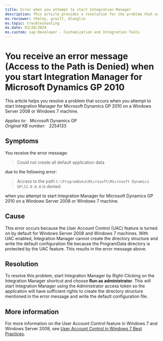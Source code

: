 ```yaml
---
title: Error when you attempt to start Integration Manager
description: This article provides a resolution for the problem that occurs when you attempt to start Integration Manager for Microsoft Dynamics GP 2010 on a Windows Server 2008 or Windows 7 machine.
ms.reviewer: theley, grwill, dlanglie
ms.topic: troubleshooting
ms.date: 03/20/2024
ms.custom: sap:Developer - Customization and Integration Tools
---
```

# You receive an error message (Access to the Path is Denied) when you start Integration Manager for Microsoft Dynamics GP 2010

This article helps you resolve a problem that occurs when you attempt to start Integration Manager for Microsoft Dynamics GP 2010 on a Windows Server 2008 or Windows 7 machine.

_Applies to:_ &nbsp; Microsoft Dynamics GP  
_Original KB number:_ &nbsp; 2254133

## Symptoms

You receive the error message:

> Could not create all default application data

due to the following error:

> Access to the path `C:\ProgramData\Microsoft\Microsoft Dynamics GP\11.0.0.0` is denied.

when you attempt to start Integration Manager for Microsoft Dynamics GP 2010 on a Windows Server 2008 or Windows 7 machine.

## Cause

This error occurs because the User Account Control (UAC) feature is turned on by default for Windows Server 2008 and Windows 7 machines. With UAC enabled, Integration Manager cannot create the directory structure and write the default configuration file because the ProgramData directory is protected by the UAC feature. This results in the error message above.

## Resolution

To resolve this problem, start Integration Manager by Right-Clicking on the Integration Manager shortcut and choose **Run as administrator**. This will start Integration Manager using the Administrator access token so the application will have sufficient rights to create the directory structure mentioned in the error message and write the default configuration file.

## More information

For more information on the User Account Control feature in Windows 7 and Windows Server 2008, see [User Account Control in Windows 7 Best Practices](/previous-versions/windows/it-pro/windows-7/ee679793(v=ws.10)).
